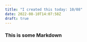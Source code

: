 ```yaml
---
title: "I created this today: 10/08"
date: 2022-08-10T14:07:58Z
draft: true
---
```


### This is some Markdown